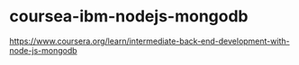 # coursea-ibm-nodejs-mongodb
https://www.coursera.org/learn/intermediate-back-end-development-with-node-js-mongodb
